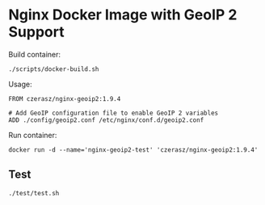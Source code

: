 # Nginx Docker Image with GeoIP 2 Support

Build container:

    ./scripts/docker-build.sh

Usage:

    FROM czerasz/nginx-geoip2:1.9.4

    # Add GeoIP configuration file to enable GeoIP 2 variables
    ADD ./config/geoip2.conf /etc/nginx/conf.d/geoip2.conf

Run container:

    docker run -d --name='nginx-geoip2-test' 'czerasz/nginx-geoip2:1.9.4'

## Test

    ./test/test.sh
